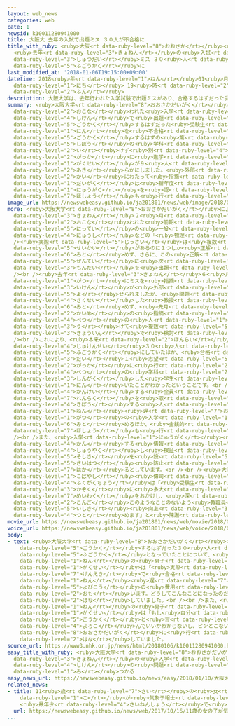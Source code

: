 ```yaml
---
layout: web_news
categories: web
cate: 1
newsid: k10011280941000
title: 大阪大 去年の入試で出題ミス ３０人が不合格に
title_with_ruby: <ruby>大阪<rt data-ruby-level="8">おおさか</rt></ruby><ruby>大<rt data-ruby-level="1">だい</rt></ruby>
  <ruby>去年<rt data-ruby-level="3">きょねん</rt></ruby>の<ruby>入試<rt data-ruby-level="4">にゅうし</rt></ruby>で<ruby>出題<rt
  data-ruby-level="3">しゅつだい</rt></ruby>ミス ３０<ruby>人<rt data-ruby-level="1">にん</rt></ruby>が<ruby>不合格<rt
  data-ruby-level="5">ふごうかく</rt></ruby>に
last_modified_at: '2018-01-06T19:15:00+09:00'
datetime: 2018<ruby>年<rt data-ruby-level="1">ねん</rt></ruby>01<ruby>月<rt data-ruby-level="1">がつ</rt></ruby>06<ruby>日<rt
  data-ruby-level="1">にち</rt></ruby> 19<ruby>時<rt data-ruby-level="2">じ</rt></ruby>15<ruby>分<rt
  data-ruby-level="2">ふん</rt></ruby>
description: 大阪大学は、去年行われた入学試験で出題ミスがあり、合格するはずだった受験生３０人を不合格にしていたほか、合格するはずの第１志望の学科に行けず別の学科に進学した学生が９人いることを明らかにしました。外部から３回にわたって指摘がありミスとわかったということで、大学は新年度からの入学を認め、補償も行うとしています。
summary: <ruby>大阪大学<rt data-ruby-level="8">おおさかだいがく</rt></ruby>は、<ruby>去年<rt data-ruby-level="3">きょねん</rt></ruby><ruby>行<rt
  data-ruby-level="2">おこな</rt></ruby>われた<ruby>入学<rt data-ruby-level="1">にゅうがく</rt></ruby><ruby>試験<rt
  data-ruby-level="4">しけん</rt></ruby>で<ruby>出題<rt data-ruby-level="3">しゅつだい</rt></ruby>ミスがあり、<ruby>合格<rt
  data-ruby-level="5">ごうかく</rt></ruby>するはずだった<ruby>受験生<rt data-ruby-level="4">じゅけんせい</rt></ruby>３０<ruby>人<rt
  data-ruby-level="1">にん</rt></ruby>を<ruby>不合格<rt data-ruby-level="5">ふごうかく</rt></ruby>にしていたほか、<ruby>合格<rt
  data-ruby-level="5">ごうかく</rt></ruby>するはずの<ruby>第<rt data-ruby-level="3">だい</rt></ruby>１<ruby>志望<rt
  data-ruby-level="5">しぼう</rt></ruby>の<ruby>学科<rt data-ruby-level="2">がっか</rt></ruby>に<ruby>行<rt
  data-ruby-level="2">い</rt></ruby>けず<ruby>別<rt data-ruby-level="4">べつ</rt></ruby>の<ruby>学科<rt
  data-ruby-level="2">がっか</rt></ruby>に<ruby>進学<rt data-ruby-level="3">しんがく</rt></ruby>した<ruby>学生<rt
  data-ruby-level="1">がくせい</rt></ruby>が９<ruby>人<rt data-ruby-level="1">にん</rt></ruby>いることを<ruby>明<rt
  data-ruby-level="2">あき</rt></ruby>らかにしました。<ruby>外部<rt data-ruby-level="3">がいぶ</rt></ruby>から３<ruby>回<rt
  data-ruby-level="2">かい</rt></ruby>にわたって<ruby>指摘<rt data-ruby-level="7">してき</rt></ruby>がありミスとわかったということで、<ruby>大学<rt
  data-ruby-level="1">だいがく</rt></ruby>は<ruby>新年度<rt data-ruby-level="3">しんねんど</rt></ruby>からの<ruby>入学<rt
  data-ruby-level="1">にゅうがく</rt></ruby>を<ruby>認<rt data-ruby-level="6">みと</rt></ruby>め、<ruby>補償<rt
  data-ruby-level="7">ほしょう</rt></ruby>も<ruby>行<rt data-ruby-level="2">おこな</rt></ruby>うとしています。
image_url: https://newswebeasy.github.io/ja201801/news/web/image/2018/01/06/K10011280941_1801061954_1801061955_01_03.jpg
more: <ruby>大阪大学<rt data-ruby-level="8">おおさかだいがく</rt></ruby>によりますと、<ruby>出題<rt data-ruby-level="3">しゅつだい</rt></ruby>ミスがあったのは<ruby>去年<rt
  data-ruby-level="3">きょねん</rt></ruby>２<ruby>月<rt data-ruby-level="1">がつ</rt></ruby>に<ruby>行<rt
  data-ruby-level="2">おこな</rt></ruby>われた<ruby>前期<rt data-ruby-level="3">ぜんき</rt></ruby><ruby>日程<rt
  data-ruby-level="5">にってい</rt></ruby>の<ruby>一般<rt data-ruby-level="7">いっぱん</rt></ruby><ruby>入試<rt
  data-ruby-level="4">にゅうし</rt></ruby>などの「<ruby>物理<rt data-ruby-level="3">ぶつり</rt></ruby>」です。<br
  /><ruby>実際<rt data-ruby-level="5">じっさい</rt></ruby>は<ruby>複数<rt data-ruby-level="5">ふくすう</rt></ruby>の<ruby>正解<rt
  data-ruby-level="5">せいかい</rt></ruby>があるのに１つしか<ruby>正解<rt data-ruby-level="5">せいかい</rt></ruby>と<ruby>認<rt
  data-ruby-level="6">みと</rt></ruby>めず、さらに、この<ruby>正解<rt data-ruby-level="5">せいかい</rt></ruby>だけを<ruby>前提<rt
  data-ruby-level="5">ぜんてい</rt></ruby>に<ruby>次<rt data-ruby-level="3">つぎ</rt></ruby>の<ruby>問題<rt
  data-ruby-level="3">もんだい</rt></ruby>を<ruby>出題<rt data-ruby-level="3">しゅつだい</rt></ruby>していました。<br
  /><br /><ruby>去年<rt data-ruby-level="3">きょねん</rt></ruby>６<ruby>月<rt data-ruby-level="1">がつ</rt></ruby>と８<ruby>月<rt
  data-ruby-level="1">がつ</rt></ruby>にミスを<ruby>指摘<rt data-ruby-level="7">してき</rt></ruby>する<ruby>意見<rt
  data-ruby-level="3">いけん</rt></ruby>が<ruby>外部<rt data-ruby-level="3">がいぶ</rt></ruby>から<ruby>寄<rt
  data-ruby-level="5">よ</rt></ruby>せられましたが、<ruby>問題<rt data-ruby-level="3">もんだい</rt></ruby>を<ruby>作成<rt
  data-ruby-level="4">さくせい</rt></ruby>した<ruby>教授<rt data-ruby-level="5">きょうじゅ</rt></ruby>はミスと<ruby>認<rt
  data-ruby-level="6">みと</rt></ruby>めず、<ruby>先月<rt data-ruby-level="1">せんげつ</rt></ruby>３<ruby>回目<rt
  data-ruby-level="2">かいめ</rt></ruby>の<ruby>指摘<rt data-ruby-level="7">してき</rt></ruby>を<ruby>別<rt
  data-ruby-level="4">べつ</rt></ruby>の<ruby>人<rt data-ruby-level="1">ひと</rt></ruby>から<ruby>受<rt
  data-ruby-level="3">う</rt></ruby>けて<ruby>複数<rt data-ruby-level="5">ふくすう</rt></ruby>の<ruby>教員<rt
  data-ruby-level="3">きょういん</rt></ruby>で<ruby>検討<rt data-ruby-level="6">けんとう</rt></ruby>したところ、ミスだとわかったということです。<br
  /><br />これにより、<ruby>本来<rt data-ruby-level="2">ほんらい</rt></ruby>なら<ruby>合格<rt data-ruby-level="5">ごうかく</rt></ruby>するはずだった<ruby>受験生<rt
  data-ruby-level="4">じゅけんせい</rt></ruby>３０<ruby>人<rt data-ruby-level="1">にん</rt></ruby>を<ruby>不合格<rt
  data-ruby-level="5">ふごうかく</rt></ruby>にしていたほか、<ruby>合格<rt data-ruby-level="5">ごうかく</rt></ruby>するはずの<ruby>第<rt
  data-ruby-level="3">だい</rt></ruby>１<ruby>志望<rt data-ruby-level="5">しぼう</rt></ruby>の<ruby>学科<rt
  data-ruby-level="2">がっか</rt></ruby>に<ruby>行<rt data-ruby-level="2">い</rt></ruby>けず<ruby>別<rt
  data-ruby-level="4">べつ</rt></ruby>の<ruby>学科<rt data-ruby-level="2">がっか</rt></ruby>に<ruby>進学<rt
  data-ruby-level="3">しんがく</rt></ruby>した<ruby>学生<rt data-ruby-level="1">がくせい</rt></ruby>が９<ruby>人<rt
  data-ruby-level="1">にん</rt></ruby>いたことがわかったということです。<br /><br /><ruby>大阪大学<rt data-ruby-level="8">おおさかだいがく</rt></ruby>は<ruby>関係<rt
  data-ruby-level="4">かんけい</rt></ruby>する<ruby>全員<rt data-ruby-level="3">ぜんいん</rt></ruby>に<ruby>連絡<rt
  data-ruby-level="7">れんらく</rt></ruby>を<ruby>取<rt data-ruby-level="3">と</rt></ruby>り、<ruby>希望<rt
  data-ruby-level="4">きぼう</rt></ruby>する<ruby>人<rt data-ruby-level="1">ひと</rt></ruby>には１<ruby>年<rt
  data-ruby-level="1">ねん</rt></ruby><ruby>遅<rt data-ruby-level="7">おく</rt></ruby>れのことし４<ruby>月<rt
  data-ruby-level="1">がつ</rt></ruby>の<ruby>入学<rt data-ruby-level="1">にゅうがく</rt></ruby>を<ruby>認<rt
  data-ruby-level="6">みと</rt></ruby>めるほか、<ruby>金銭的<rt data-ruby-level="5">きんせんてき</rt></ruby>な<ruby>補償<rt
  data-ruby-level="7">ほしょう</rt></ruby>も<ruby>行<rt data-ruby-level="2">おこな</rt></ruby>うとしています。<br
  /><br />また、<ruby>入学<rt data-ruby-level="1">にゅうがく</rt></ruby><ruby>試験<rt data-ruby-level="4">しけん</rt></ruby>に<ruby>関<rt
  data-ruby-level="4">かん</rt></ruby>する<ruby>情報<rt data-ruby-level="5">じょうほう</rt></ruby>を<ruby>集約<rt
  data-ruby-level="4">しゅうやく</rt></ruby>し<ruby>検証<rt data-ruby-level="5">けんしょう</rt></ruby>する<ruby>組織<rt
  data-ruby-level="5">そしき</rt></ruby>を<ruby>設<rt data-ruby-level="5">もう</rt></ruby>け、<ruby>再発<rt
  data-ruby-level="5">さいはつ</rt></ruby><ruby>防止<rt data-ruby-level="5">ぼうし</rt></ruby>を<ruby>図<rt
  data-ruby-level="7">はか</rt></ruby>るとしています。<br /><br /><ruby>大阪大学<rt data-ruby-level="8">おおさかだいがく</rt></ruby>の<ruby>小林<rt
  data-ruby-level="1">こばやし</rt></ruby><ruby>傳司<rt data-ruby-level="8">ただもり</rt></ruby><ruby>副学長<rt
  data-ruby-level="4">ふくがくちょう</rt></ruby>は「<ruby>受験生<rt data-ruby-level="4">じゅけんせい</rt></ruby>やご<ruby>家族<rt
  data-ruby-level="3">かぞく</rt></ruby>に<ruby>多大<rt data-ruby-level="2">ただい</rt></ruby>な<ruby>迷惑<rt
  data-ruby-level="7">めいわく</rt></ruby>をおかけし、<ruby>深<rt data-ruby-level="3">ふか</rt></ruby>くおわびします。<ruby>今後<rt
  data-ruby-level="2">こんご</rt></ruby>このようなことのないよう<ruby>教職員<rt data-ruby-level="5">きょうしょくいん</rt></ruby>の<ruby>意識<rt
  data-ruby-level="5">いしき</rt></ruby><ruby>向上<rt data-ruby-level="3">こうじょう</rt></ruby>に<ruby>努<rt
  data-ruby-level="4">つと</rt></ruby>めます」と<ruby>陳謝<rt data-ruby-level="7">ちんしゃ</rt></ruby>しました。
movie_url: https://newswebeasy.github.io/ja201801/news/web/movie/2018/01/06/k10011280941_201801062049_201801062052.mp4
voice_url: https://newswebeasy.github.io/ja201801/news/web/voice/2018/01/06/k10011280941_201801062049_201801062052.mp3
body:
- text: <ruby>大阪大学<rt data-ruby-level="8">おおさかだいがく</rt></ruby>の<ruby>出題<rt data-ruby-level="3">しゅつだい</rt></ruby>ミスで<ruby>合格<rt
    data-ruby-level="5">ごうかく</rt></ruby>するはずだった３０<ruby>人<rt data-ruby-level="1">にん</rt></ruby>が<ruby>不合格<rt
    data-ruby-level="5">ふごうかく</rt></ruby>となっていたことについて、<ruby>工学部<rt data-ruby-level="3">こうがくぶ</rt></ruby>３<ruby>年<rt
    data-ruby-level="1">ねん</rt></ruby>の<ruby>男子<rt data-ruby-level="1">だんし</rt></ruby><ruby>学生<rt
    data-ruby-level="1">がくせい</rt></ruby>は「<ruby>実際<rt data-ruby-level="5">じっさい</rt></ruby>は<ruby>現役<rt
    data-ruby-level="7">げんえき</rt></ruby>で<ruby>合格<rt data-ruby-level="5">ごうかく</rt></ruby>していたのに１<ruby>年<rt
    data-ruby-level="1">ねん</rt></ruby><ruby>遅<rt data-ruby-level="7">おく</rt></ruby>れてスタートとなると、<ruby>予備校<rt
    data-ruby-level="5">よびこう</rt></ruby>の<ruby>費用<rt data-ruby-level="4">ひよう</rt></ruby>もかかるし、しんどいと<ruby>思<rt
    data-ruby-level="2">おも</rt></ruby>います。どうしてこんなことになったのだろうと<ruby>思<rt data-ruby-level="2">おも</rt></ruby>います」と<ruby>話<rt
    data-ruby-level="2">はな</rt></ruby>していました。<br /><br />また、<ruby>工学部<rt data-ruby-level="3">こうがくぶ</rt></ruby>４<ruby>年<rt
    data-ruby-level="1">ねん</rt></ruby>の<ruby>男子<rt data-ruby-level="1">だんし</rt></ruby><ruby>学生<rt
    data-ruby-level="1">がくせい</rt></ruby>は「もし<ruby>自分<rt data-ruby-level="2">じぶん</rt></ruby>ならいまさら<ruby>合格<rt
    data-ruby-level="5">ごうかく</rt></ruby>と<ruby>言<rt data-ruby-level="2">い</rt></ruby>われても<ruby>喜<rt
    data-ruby-level="4">よろこ</rt></ruby>んでいいかわからないし、ピンとこないと<ruby>思<rt data-ruby-level="2">おも</rt></ruby>う。そうなっても<ruby>大阪大学<rt
    data-ruby-level="8">おおさかだいがく</rt></ruby>に<ruby>行<rt data-ruby-level="2">い</rt></ruby>かないかもしれません」と<ruby>話<rt
    data-ruby-level="2">はな</rt></ruby>していました。
source_url: https://www3.nhk.or.jp/news/html/20180106/k10011280941000.html
easy_title_with_ruby: <ruby>大阪大学<rt data-ruby-level="8">おおさかだいがく</rt></ruby> <ruby>去年<rt
  data-ruby-level="3">きょねん</rt></ruby>の<ruby>入学<rt data-ruby-level="1">にゅうがく</rt></ruby><ruby>試験<rt
  data-ruby-level="4">しけん</rt></ruby>の<ruby>問題<rt data-ruby-level="3">もんだい</rt></ruby>でミスが<ruby>見<rt
  data-ruby-level="1">み</rt></ruby>つかる
easy_news_url: https://newswebeasy.github.io/news/easy/2018/01/10/大阪大学-去年の入学試験の問題でミスが見つかる
related_news:
- title: 11<ruby>歳<rt data-ruby-level="7">さい</rt></ruby>の<ruby>女<rt data-ruby-level="1">おんな</rt></ruby>の<ruby>子<rt
    data-ruby-level="1">こ</rt></ruby>が<ruby>気象予報士<rt data-ruby-level="5">きしょうよほうし</rt></ruby>に
    <ruby>最年少<rt data-ruby-level="4">さいねんしょう</rt></ruby>で<ruby>合格<rt data-ruby-level="5">ごうかく</rt></ruby>
  url: https://newswebeasy.github.io/news/web/2017/10/16/11歳の女の子が気象予報士に-最年少で合格
...
```

